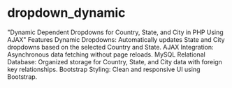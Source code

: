 # dropdown_dynamic
"Dynamic Dependent Dropdowns for Country, State, and City in PHP Using AJAX"
Features
Dynamic Dropdowns: Automatically updates State and City dropdowns based on the selected Country and State.
AJAX Integration: Asynchronous data fetching without page reloads.
MySQL Relational Database: Organized storage for Country, State, and City data with foreign key relationships.
Bootstrap Styling: Clean and responsive UI using Bootstrap.
